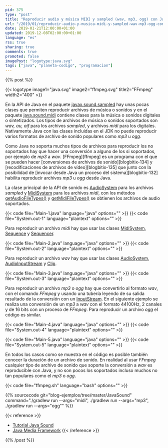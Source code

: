 ```yaml
---
pid: 375
type: "post"
title: "Reproducir audio y música MIDI y sampled (wav, mp3, ogg) con Java y FFmpeg"
url: "/2019/01/reproducir-audio-y-musica-midi-y-sampled-wav-mp3-ogg-con-java-y-ffmpeg/"
date: 2019-01-21T12:00:00+01:00
updated: 2019-12-08T02:00:00+01:00
language: "es"
rss: true
sharing: true
comments: true
promoted: false
imagePost: "logotype:java.svg"
tags: ["java", "planeta-codigo", "programacion"]
---
```


{{% post %}}

{{< logotype image1="java.svg" image2="ffmpeg.svg" title2="FFmpeg" width2="400" >}}

En la API de Java en el paquete [javax.sound.sampled](javadoc11:java.desktop/javax/sound/sampled/package-summary.html) hay unas pocas clases que permiten reproducir archivos de música o sonidos y en el paquete [java.sound.midi](javadoc11:java.desktop/javax/sound/midi/package-summary.html) contiene clases para la música o sonidos digitales o sintetizados. Los tipos de archivos de música o sonidos soportados son _wav, au, aif_ para los archivos _sampled_, y archivos _midi_ para los digitales. Nativamente Java con las clases incluidas en el JDK no puede reproducir varios formatos de archivo de sonido populares como _mp3_ u _ogg_.

Como Java no soporta muchos tipos de archivos para reproducir los no soportados hay que hacer una conversión a alguno de los si soportados, por ejemplo de _mp3_ a _wav_. [FFmpeg][ffmpeg] es un programa con el que se pueden hacer [conversiones de archivos de sonido][blogbitix-134] y [recodificaciones de archivos de vídeo][blogbitix-135] que junto con la posibilidad de [invocar desde Java un proceso del sistema][blogbitix-132] habilita reproducir archivos _mp3_ u _ogg_ desde Java.

La clase principal de la API de sonido es [AudioSystem](javadoc11:java.desktop/javax/sound/sampled/AudioSystem.html) para los archivos _sampled_ y [MidiSystem](javadoc11:java.desktop/javax/sound/midi/MidiSystem.html) para los archivos _midi_, con los métodos [getAudioFileTypes()](javadoc11:java.desktop/javax/sound/sampled/AudioSystem.html#getAudioFileTypes()) y [getMidiFileTypes()](javadoc11:java.desktop/javax/sound/midi/MidiSystem.html#getMidiFileTypes()) se obtienen los archivos de audio soportados.

{{< code file="Main-1.java" language="java" options="" >}}
{{< code file="System.out-1" language="plaintext" options="" >}}

Para reproducir un archivo _midi_ hay que usar las clases [MidiSystem](javadoc11:java.desktop/javax/sound/midi/MidiSystem.html), [Sequence](javadoc11:java.desktop/javax/sound/midi/Sequence.html) y [Sequencer](javadoc11:java.desktop/javax/sound/midi/Sequencer.html).

{{< code file="Main-2.java" language="java" options="" >}}
{{< code file="System.out-2" language="plaintext" options="" >}}

Para reproducir un archivo _wav_ hay que usar las clases [AudioSystem](javadoc11:java.desktop/javax/sound/sampled/AudioSystem.html), [AudioInputStream](javadoc11:java.desktop/javax/sound/sampled/AudioInputStream.html) y [Clip](javadoc11:java.desktop/javax/sound/sampled/Clip.html).

{{< code file="Main-3.java" language="java" options="" >}}
{{< code file="System.out-3" language="plaintext" options="" >}}

Para reproducir un archivo _mp3_ o _ogg_ hay que convertirlo al formato _wav_, con el comando _FFmpeg_ y usando una tubería leyendo de su salida resultado de la conversión con un [InputStream](javadoc11:java.base/java/io/InputStream.html). En el siguiente ejemplo se realiza una conversión de un _mp3_ a _wav_ con el formato 44100Hz, 2 canales y de 16 bits con un proceso de _FFmpeg_. Para reproducir un archivo _ogg_ el código es similar.

{{< code file="Main-4.java" language="java" options="" >}}
{{< code file="System.out-4" language="plaintext" options="" >}}

{{< code file="Main-5.java" language="java" options="" >}}
{{< code file="System.out-5" language="plaintext" options="" >}}

En todos los casos como se muestra en el código es posible también conocer la duración de un archivo de sonido. En realidad al usar _FFmpeg_ cualquier tipo de archivo de sonido que soporte la conversión a _wav_ es reproducible con Java, y no son pocos los soportados incluso muchos no tan populares como el _mp3_ o _ogg_.

{{< code file="ffmpeg.sh" language="bash" options="" >}}

{{% sourcecode git="blog-ejemplos/tree/master/JavaSound" command="./gradlew run --args=\"midi\", ./gradlew run --args=\"mp3\", ./gradlew run --args=\"ogg\"" %}}

{{< reference >}}
* [Tutorial Java Sound](https://docs.oracle.com/javase/tutorial/sound/sampled-overview.html)
* [Java Media Framework](https://www.oracle.com/technetwork/java/javase/tech/index-jsp-140239.html)
{{< /reference >}}

{{% /post %}}
